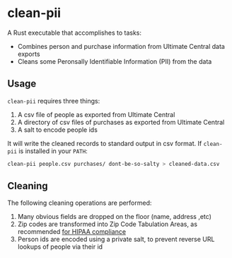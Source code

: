 # clean-pii

A Rust executable that accomplishes to tasks:

- Combines person and purchase information from Ultimate Central data exports
- Cleans some Peronsally Identifiable Information (PII) from the data

## Usage

`clean-pii` requires three things:

1. A csv file of people as exported from Ultimate Central
2. A directory of csv files of purchases as exported from Ultimate Central
3. A salt to encode people ids

It will write the cleaned records to standard output in csv format.
If `clean-pii` is installed in your `PATH`:

```bash
clean-pii people.csv purchases/ dont-be-so-salty > cleaned-data.csv
```

## Cleaning

The following cleaning operations are performed:

1. Many obvious fields are dropped on the floor (name, address ,etc)
2. Zip codes are transformed into Zip Code Tabulation Areas, as recommended [for HIPAA compliance](https://www.hhs.gov/hipaa/for-professionals/privacy/special-topics/de-identification/index.html#zip)
3. Person ids are encoded using a private salt, to prevent reverse URL lookups of people via their id
